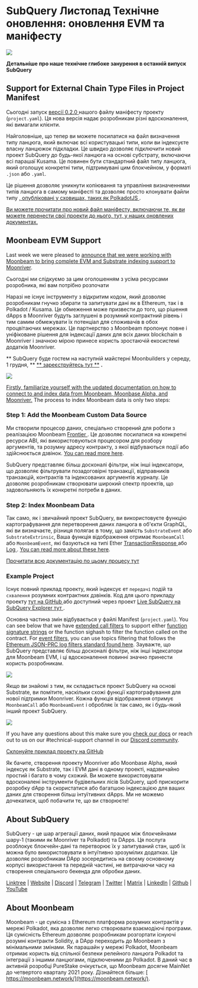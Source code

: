# SubQuery Листопад Технічне оновлення: оновлення EVM та маніфесту

![](https://miro.medium.com/max/1400/1*q9GErDrvAyacOPm97krV6Q.png)

**Детальніше про наше технічне глибоке занурення в останній випуск SubQuery**

## Support for External Chain Type Files in Project Manifest

Сьогодні запуск [ версії 0.2.0 ](https://doc.subquery.network/create/manifest/) нашого файлу маніфесту проекту (` project.yaml `). Ця нова версія надає розробникам різні вдосконалення, які вимагали клієнти.

Найголовніше, що тепер ви можете посилатися на файл визначення типу ланцюга, який включає всі користувацькі типи, коли ви індексуєте власну ланцюжок підкладки. Це швидко дозволяє підключити новий проект SubQuery до будь-якої ланцюга на основі субстрату, включаючи всі парашаї Kusama. Це повинен бути стандартний файл типу ланцюга, який оголошує конкретні типи, підтримувані цим блокчейном, у форматі ` .json ` або ` .yaml `.

Це рішення дозволяє уникнути копіювання та управління визначеннями типів ланцюга в самому маніфесті та дозволяє просто клонувати файли типу [, опубліковані у сховищах, таких як PolkadotJS ](https://github.com/polkadot-js/apps/tree/master/packages/apps-config/src/api/spec).

[Ви можете прочитати про новий файл маніфесту, включаючи те, як ви можете перенести свої проекти до нього, тут, у наших оновлених документах.](https://doc.subquery.network/create/manifest/)

## Moonbeam EVM Support

Last week we were pleased to [announce that we were working with Moonbeam to bring complete EVM and Substrate indexing support to Moonriver](../customer_announcements/20211028-moonbeam-evm.md).

Сьогодні ми слідкуємо за цим оголошенням з усіма ресурсами розробника, які вам потрібно розпочати

Наразі не існує інструменту з відкритим кодом, який дозволяє розробникам гнучко збирати та запитувати дані як в Ethereum, так і в Polkadot / Kusama. Це обмеження може призвести до того, що рішення dApps в Moonriver будуть заглушені в розумний контрактний рівень і тим самим обмежувати їх потенціал для споживачів в обох процвітаючих мережах. Це партнерство з Moonbeam пропонує повне і уніфіковане рішення для індексації даних для всіх даних blockchain в Moonriver і значною мірою принесе користь зростаючій екосистемі додатків Moonriver.

** SubQuery буде гостем на наступній майстерні Moonbuilders у середу, 1 грудня, ** [** зареєструйтесь тут **](https://www.crowdcast.io/e/moonbuilders-ws/10) **.**

![](https://miro.medium.com/max/600/1*AET6Ek_PqFDRoc29Jiitnw.gif)

[Firstly, familiarize yourself with the updated documentation on how to connect to and index data from Moonbeam, Moonbase Alpha, and Moonriver.](https://doc.subquery.network/create/substrate-evm/) The process to index Moonbeam data is only two steps:

### Step 1: Add the Moonbeam Custom Data Source

Ми створили процесор даних, спеціально створений для роботи з реалізацією Moonbeam [ Frontier ](https://github.com/paritytech/frontier). Це дозволяє посилатися на конкретні ресурси ABI, які використовуються процесором для розбору аргументів, та розумну адресу контракту, з якої відбуваються події або здійснюється дзвінок. [You can read more here](https://doc.subquery.network/create/substrate-evm/#data-source-spec).

SubQuery представляє більш досконалі фільтри, ніж інші індексатори, що дозволяє фільтрувати позадоговірні транзакції, відправників транзакцій, контрактів та індексованих аргументів журналу. Це дозволяє розробникам створювати широкий спектр проектів, що задовольняють їх конкретні потреби в даних.

### Step 2: Index Moonbeam Data

Так само, як і звичайний проект SubQuery, ви використовуєте функцію картографування для перетворення даних ланцюга в об'єкти GraphQL, які ви визначаєте, різниця полягає в тому, що замість ` SubstrateEvent ` або ` SubstrateExtrinsic `, Ваша функція відображення отримає ` MoonbeamCall ` або ` MoonbeamEvent `, які базуються на типі Ether [ TransactionResponse ](https://docs.ethers.io/v5/api/providers/types/#providers-TransactionResponse) або [ Log ](https://docs.ethers.io/v5/api/providers/types/#providers-Log). [You can read more about these here](https://doc.subquery.network/create/substrate-evm/#frontierevmcall).

[Прочитати всю документацію по цьому процесу тут](https://doc.subquery.network/create/substrate-evm/#frontierevmcall)

### Example Project

Існує повний приклад проекту, який індексує ет ` передачі ` подій та ` схвалення ` розумних контрактних дзвінків. Код для цього прикладу проекту [ тут на GitHub ](https://github.com/subquery/tutorials-moonriver-evm-starter) або доступний через проект [ Live SubQuery на SubQuery Explorer тут ](https://explorer.subquery.network/subquery/subquery/moonriver-evm-starter-project).

Основна частина змін відбувається у файлі Manifest (` project.yaml `). You can see below that we have [extended call filters](https://doc.subquery.network/create/substrate-evm/#call-filters) to support either [function signature strings](https://docs.ethers.io/v5/api/utils/abi/fragments/#FunctionFragment) or the function sighash to filter the function called on the contract. For [event filters](https://doc.subquery.network/create/substrate-evm/#event-filters), you can use topics filtering that follows the [Ethereum JSON-PRC log filters standard found here](https://docs.ethers.io/v5/concepts/events/). Зауважте, що SubQuery представляє більш досконалі фільтри, ніж інші індексатори для Moonbeam EVM, і ці вдосконалення повинні значно принести користь розробникам.

![](https://miro.medium.com/max/700/1*4JRHItnILfCie4FT6sYLEA.png)

Якщо ви знайомі з тим, як складається проект SubQuery на основі Substrate, ви помітите, наскільки схожі функції картографування для нової підтримки Moonriver. Кожна функція відображення отримує ` MoonbeamCall ` або ` MoonbeamEvent ` і обробляє їх так само, як і будь-який інший проект SubQuery.

![](https://miro.medium.com/max/700/1*k4_uJYYCsTnPRRJ7avq2WA.png)

If you have any questions about this make sure you [check our docs](https://doc.subquery.network/create/substrate-evm) or reach out to us on our #technical-support channel in our [Discord community](https://discord.com/invite/subquery).

[Склонуйте приклад проекту на GitHub](https://github.com/subquery/tutorials-moonriver-evm-starter)

Як бачите, створення проекту Moonriver або Moonbase Alpha, який індексує як Substrate, так і EVM дані в одному проекті, надзвичайно простий і багато в чому схожий. Ви можете використовувати вдосконалені інструменти будівельних лісів SubQuery, щоб прискорити розробку dApp та скористатися або багатшою індексацією для ваших даних для створення більш інтуїтивних dApps. Ми не можемо дочекатися, щоб побачити те, що ви створюєте!

## About SubQuery

SubQuery - це шар агрегації даних, який працює між блокчейнами шару-1 (такими як Moonriver та Polkadot) та DApps. Ця послуга розблокує блокчейн-дані та перетворює їх у запитуваний стан, щоб їх можна було використовувати в інтуїтивно зрозумілих додатках. Це дозволяє розробникам DApp зосередитись на своєму основному корпусі використання та передній частині, не витрачаючи часу на створення спеціального бекенда для обробки даних.

​​[Linktree](https://linktr.ee/subquerynetwork) | [Website](https://subquery.network/) | [Discord](https://discord.com/invite/78zg8aBSMG) | [Telegram](https://t.me/subquerynetwork) | [Twitter](https://twitter.com/subquerynetwork) | [Matrix](https://matrix.to/#/#subquery:matrix.org) | [LinkedIn](https://www.linkedin.com/company/subquery) | [Github](https://github.com/subquery/subql) | [YouTube](https://www.youtube.com/channel/UCi1a6NUUjegcLHDFLr7CqLw)

## About Moonbeam

Moonbeam - це сумісна з Ethereum платформа розумних контрактів у мережі Polkadot, яка дозволяє легко створювати взаємодіючі програми. Ця сумісність Ethereum дозволяє розробникам розгортати існуючі розумні контракти Solidity, а DApp переходить до Moonbeam з мінімальними змінами. Як парашайн у мережі Polkadot, Moonbeam отримає користь від спільної безпеки релейного ланцюга Polkadot та інтеграції з іншими ланцюгами, підключеними до Polkadot. В даний час в активній розробці PureStake очікується, що Moonbeam досягне MainNet до четвертого кварталу 2021 року. Дізнайтеся більше: [ https://moonbeam.network/](https://moonbeam.network/).

